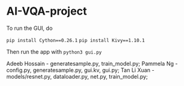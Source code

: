 # AI-VQA-project

To run the GUI, do 

`pip install Cython==0.26.1`
`pip install Kivy==1.10.1`

Then run the app with 
`python3 gui.py`


Adeeb Hossain - generatesample.py, train_model.py;
Pammela Ng - config.py, generatesample.py, gui.kv, gui.py;
Tan Li Xuan - models/resnet.py, dataloader.py, net.py, train_model.py;
